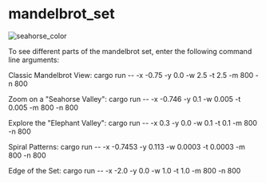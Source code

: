 # mandelbrot_set
![seahorse_color](https://github.com/seanledesma/mandelbrot_set/assets/87875153/3bd934d2-f362-4b9f-9d24-26d25ec78697)


To see different parts of the mandelbrot set, enter the following command line arguments:

Classic Mandelbrot View:
cargo run -- -x -0.75 -y 0.0 -w 2.5 -t 2.5 -m 800 -n 800


Zoom on a "Seahorse Valley":
cargo run -- -x -0.746 -y 0.1 -w 0.005 -t 0.005 -m 800 -n 800


Explore the "Elephant Valley":
cargo run -- -x 0.3 -y 0.0 -w 0.1 -t 0.1 -m 800 -n 800


Spiral Patterns:
cargo run -- -x -0.7453 -y 0.113 -w 0.0003 -t 0.0003 -m 800 -n 800


Edge of the Set:
cargo run -- -x -2.0 -y 0.0 -w 1.0 -t 1.0 -m 800 -n 800
